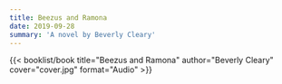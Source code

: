 ```yaml
---
title: Beezus and Ramona
date: 2019-09-28
summary: 'A novel by Beverly Cleary'
---
```


{{< booklist/book
title="Beezus and Ramona"
author="Beverly Cleary"
cover="cover.jpg"
format="Audio" >}}
